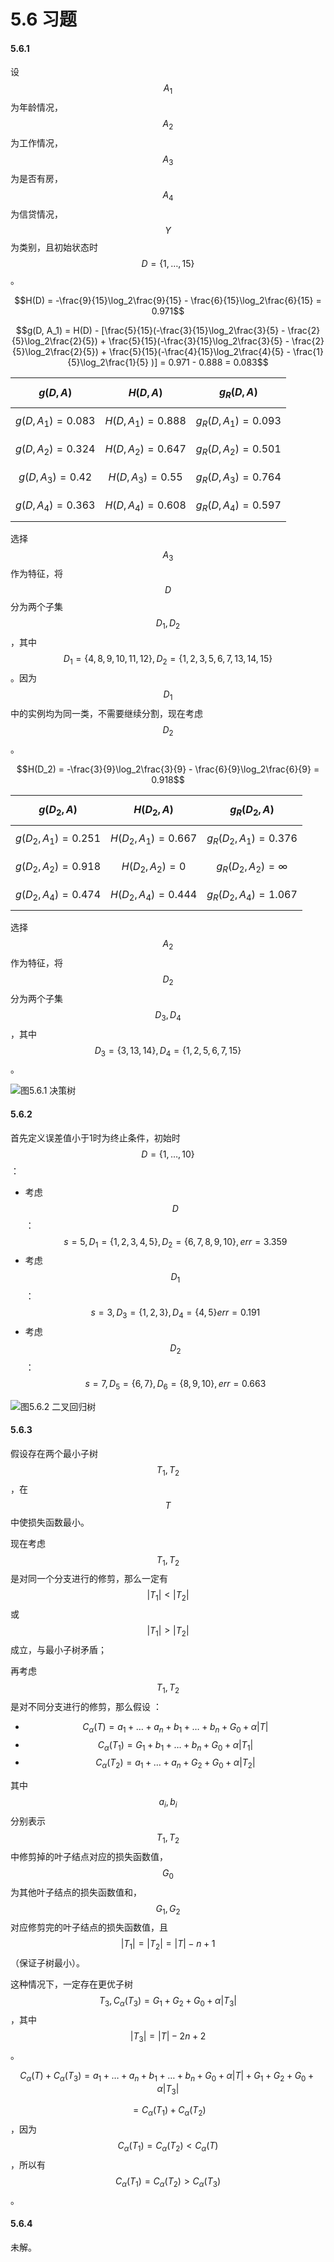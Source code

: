 # 5.6 习题

#### 5.6.1

设 $$A_1$$ 为年龄情况， $$A_2$$ 为工作情况， $$A_3$$ 为是否有房， $$A_4$$ 为信贷情况， $$Y$$ 为类别，且初始状态时 $$D = \{1, \dots, 15\}$$ 。

$$H(D) = -\frac{9}{15}\log_2\frac{9}{15} - \frac{6}{15}\log_2\frac{6}{15} = 0.971$$ 

$$g(D, A_1) = H(D) - [\frac{5}{15}(-\frac{3}{15}\log_2\frac{3}{5} - \frac{2}{5}\log_2\frac{2}{5}) + \frac{5}{15}(-\frac{3}{15}\log_2\frac{3}{5} - \frac{2}{5}\log_2\frac{2}{5}) + \frac{5}{15}(-\frac{4}{15}\log_2\frac{4}{5} - \frac{1}{5}\log_2\frac{1}{5} )] = 0.971 - 0.888 = 0.083$$ 

| $$g(D, A)$$  | $$H(D, A)$$  | $$g_R(D, A)$$  |
| :--- | :--- | :--- |
| $$g(D, A_1) = 0.083$$  | $$H(D, A_1) = 0.888$$  | $$g_R(D, A_1) = 0.093$$  |
| $$g(D, A_2) = 0.324$$  | $$H(D, A_2) = 0.647$$  | $$g_R(D, A_2) = 0.501$$  |
| $$g(D, A_3) = 0.42$$  | $$H(D, A_3) = 0.55$$  | $$g_R(D, A_3) = 0.764$$  |
| $$g(D, A_4) = 0.363$$  | $$H(D, A_4) = 0.608$$  | $$g_R(D, A_4) = 0.597$$  |

选择 $$A_3$$ 作为特征，将 $$D$$ 分为两个子集 $$D_1, D_2$$ ，其中 $$D_1 =\{4, 8, 9, 10, 11, 12\}, D_2 = \{1, 2, 3, 5, 6, 7, 13, 14, 15\}$$ 。因为 $$D_1$$ 中的实例均为同一类，不需要继续分割，现在考虑 $$D_2$$ 。

$$H(D_2) = -\frac{3}{9}\log_2\frac{3}{9} - \frac{6}{9}\log_2\frac{6}{9} = 0.918$$ 

| $$g(D_2, A)$$  | $$H(D_2, A)$$  | $$g_R(D_2, A)$$  |
| :--- | :--- | :--- |
| $$g(D_2, A_1) = 0.251$$  | $$H(D_2, A_1) = 0.667$$  | $$g_R(D_2, A_1) = 0.376$$  |
| $$g(D_2, A_2) = 0.918$$  | $$H(D_2, A_2) = 0$$  | $$g_R(D_2, A_2) = \infty$$  |
| $$g(D_2, A_4) = 0.474$$  | $$H(D_2, A_4) = 0.444$$  | $$g_R(D_2, A_4) = 1.067$$  |

选择 $$A_2$$ 作为特征，将 $$D_2$$ 分为两个子集 $$D_3, D_4$$ ，其中 $$D_3= \{3, 13, 14\}, D_4 = \{1, 2, 5, 6, 7, 15\}$$ 。

![&#x56FE;5.6.1 &#x51B3;&#x7B56;&#x6811;](../.gitbook/assets/5.6.1.png)

#### 5.6.2

首先定义误差值小于1时为终止条件，初始时 $$D = \{1, \dots, 10\}$$ ：

* 考虑 $$D$$： $$s = 5, D_1 = \{1, 2, 3, 4, 5\}, D_2 = \{6, 7, 8, 9, 10\}, err = 3.359$$ 
* 考虑 $$D_1$$ ： $$s = 3, D_3 = \{1, 2, 3\}, D_4 = \{4, 5\} err = 0.191$$ 
* 考虑 $$D_2$$ ： $$s = 7, D_5 = \{6, 7\}, D_6 = \{8, 9, 10\}, err = 0.663$$ 

![&#x56FE;5.6.2 &#x4E8C;&#x53C9;&#x56DE;&#x5F52;&#x6811;](../.gitbook/assets/5.6.2.png)

#### 5.6.3

假设存在两个最小子树 $$T_1, T_2$$ ，在 $$T$$ 中使损失函数最小。

现在考虑 $$T_1, T_2$$ 是对同一个分支进行的修剪，那么一定有 $$|T_1| < |T_2|$$ 或 $$|T_1| > |T_2|$$ 成立，与最小子树矛盾；

再考虑 $$T_1, T_2$$ 是对不同分支进行的修剪，那么假设 ：

* $$C_{\alpha}(T) = a_1 + \dots + a_n + b_1 + \dots + b_n + G_0 + \alpha|T|$$ 
* $$C_{\alpha}(T_1) = G_1 + b_1 + \dots + b_n + G_0 + \alpha|T_1|$$ 
* $$C_{\alpha}(T_2) = a_1 + \dots + a_n + G_2 + G_0 + \alpha|T_2|$$ 

其中 $$a_i, b_i$$ 分别表示 $$T_1, T_2$$ 中修剪掉的叶子结点对应的损失函数值， $$G_0$$ 为其他叶子结点的损失函数值和， $$G_1, G_2$$ 对应修剪完的叶子结点的损失函数值，且 $$|T_1| = |T_2| = |T| - n + 1$$（保证子树最小）。

这种情况下，一定存在更优子树 $$T_3, C_{\alpha}(T_3) =  G_1 + G_2 + G_0 + \alpha|T_3|$$ ，其中 $$|T_3| = |T| - 2n + 2$$ 。

$$C_{\alpha}(T) + C_{\alpha}(T_3) = a_1 + \dots + a_n + b_1 + \dots + b_n + G_0 + \alpha|T| + G_1 + G_2 + G_0 + \alpha|T_3|$$ 

$$= C_{\alpha}(T_1) + C_{\alpha}(T_2)$$ ，因为 $$C_{\alpha}(T_1) = C_{\alpha}(T_2) < C_{\alpha}(T)$$ ，所以有 $$C_{\alpha}(T_1) = C_{\alpha}(T_2) > C_{\alpha}(T_3)$$ 。

#### 5.6.4

未解。

